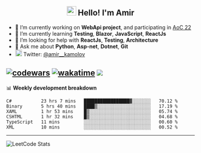 <h2 align="center"><img src="https://media.giphy.com/media/hvRJCLFzcasrR4ia7z/giphy.gif" width="25px"> Hello! I'm Amir</h2>

- 🔭 I’m currently working on **WebApi project**, and participating in [AoC 22](https://adventofcode.com/)
- 🌱 I’m currently learning **Testing**, **Blazor**, **JavaScript**, **ReactJs**
- 🤔 I’m looking for help with **ReactJs**, **Testing**, **Architecture**
- 💬 Ask me about **Python**, **Asp-net**, **Dotnet**, **Git**
- <img alt="Amir Kamolov | Twitter" width="18px" src="https://raw.githubusercontent.com/peterthehan/peterthehan/master/assets/twitter.svg" /> Twitter: [@amir__kamolov](https://twitter.com/amir__kamolov)

[![codewars](https://www.codewars.com/users/Kamolov%20Amir/badges/micro)](https://www.codewars.com/users/Kamolov%20Amir)
[![wakatime](https://wakatime.com/badge/user/12da36de-2fca-4ef2-bb44-ec10c4750b61.svg)](https://wakatime.com/@12da36de-2fca-4ef2-bb44-ec10c4750b61)
![](https://komarev.com/ghpvc/?username=Amir0715&style=flat-square)
---

📊 **Weekly development breakdown**
<!--START_SECTION:waka-->

```text
C#           23 hrs 7 mins   █████████████████▓░░░░░░░   70.12 %
Binary       5 hrs 40 mins   ████▒░░░░░░░░░░░░░░░░░░░░   17.19 %
XAML         1 hr 53 mins    █▒░░░░░░░░░░░░░░░░░░░░░░░   05.74 %
CSHTML       1 hr 32 mins    █▒░░░░░░░░░░░░░░░░░░░░░░░   04.68 %
TypeScript   11 mins         ░░░░░░░░░░░░░░░░░░░░░░░░░   00.60 %
XML          10 mins         ░░░░░░░░░░░░░░░░░░░░░░░░░   00.52 %
```

<!--END_SECTION:waka-->

---

![LeetCode Stats](https://leetcard.jacoblin.cool/Amir0715?theme=dark&font=Noto%20Sans%20Mono&ext=heatmap)
